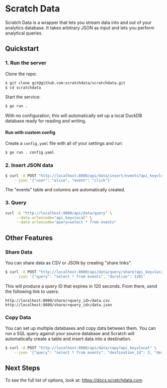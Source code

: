 # Scratch Data

Scratch Data is a wrapper that lets you stream data into and
out of your analytics database.
It takes arbitrary JSON as input and lets you perform analytical queries.

## Quickstart

### 1. Run the server

Clone the repo:
```bash
$ git clone git@github.com:scratchdata/scratchdata.git
$ cd scratchdata
```

Start the service:
``` bash
$ go run . 
```

With no configuration, this will automatically set up a local DuckDB 
database ready for reading and writing.

#### Run with custom config

Create a `config.yaml` file with all of your settings and run:

``` bash
$ go run . config.yaml
```

### 2. Insert JSON data

``` bash
$ curl -X POST "http://localhost:8080/api/data/insert/events?api_key=local" \
    --json '{"user": "alice", "event": "click"}'
```

The "events" table and columns are automatically
created.

### 3. Query

```bash
curl -G "http://localhost:8080/api/data/query" \
     --data-urlencode="api_key=local" \
     --data-urlencode="query=select * from events" 
```

## Other Features

### Share Data

You can share data as CSV or JSON by creating "share links".

``` bash
$ curl -X POST "http://localhost:8080/api/data/query/share?api_key=local" \
    --json '{"query": "select * from events", "duration": 120}'
```

This will produce a query ID that expires in 120 seconds. From there, send the following link to users:

```
http://localhost:8080/share/<query_id>/data.csv
http://localhost:8080/share/<query_id>/data.json
```

### Copy Data

You can set up multiple databases and copy data between them.
You can run a SQL query against your source database and 
Scratch will automatically create a table and insert data into
a destination.

``` bash
$ curl -X POST "http://localhost:8080/api/data/copy?api_key=local" \
    --json '{"query": "select * from events", "destination_id": 3, "destination_table": "events"}'
```

## Next Steps

To see the full list of options, look at:
https://docs.scratchdata.com
